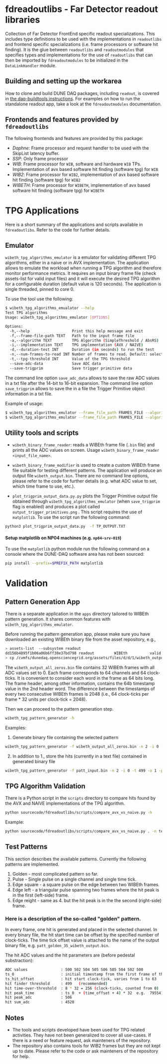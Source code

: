 # fdreadoutlibs - Far Detector readout libraries
Collection of Far Detector FrontEnd specific readout specializations. This includes type definitions to be used with the implementations in `readoutlibs` and frontend specific specializations (i.e. frame processors or software hit finding). It is the glue between `readoutlibs` and `readoutmodules` that specifies types and implementations for the use of `readoutlibs` that can then be imported by `fdreadoutmodules` to be initialized in the `DataLinkHandler` module.

## Building and setting up the workarea

How to clone and build DUNE DAQ packages, including `readout`, is covered in [the daq-buildtools instructions](https://dune-daq-sw.readthedocs.io/en/latest/packages/daq-buildtools/). For examples on how to run the standalone readout app, take a look at the `fdreadoutmodules` documentation.

## Frontends and features provided by `fdreadoutlibs`
The following frontends and features are provided by this package:
* *Daphne*: Frame processor and request handler to be used with the SkipList latency buffer.
* *SSP*: Only frame processor
* *WIB*: Frame processor for `WIB`, software and hardware `WIB` TPs. Implementation of avx based software hit finding (software tpg) for `WIB`
* *WIB2*: Frame processor for `WIB2`, implementation of avx based software hit finding (software tpg) for `WIB2`
* *WIBETH*: Frame processor for `WIBETH`, implementation of avx based software hit finding (software tpg) for `WIBETH`


# TPG Applications
Here is a short summary of the applications and scripts available in `fdreadoutlibs`. Refer to the code for further details. 

## Emulator

`wibeth_tpg_algorithms_emulator` is a emulator for validating different TPG algorithms, either in a naive or in AVX implementation. The application allows to emulate the workload when running a TPG algorithm and therefore monitor performance metrics. It requires an input binary frame file (check assets-list for valid input files) and it will execute the desired TPG algorithm for a configurable duration (default value is 120 seconds). The application is single threaded, pinned to core 0. 

To use the tool use the following:
```sh
$ wibeth_tpg_algorithms_emualator --help 
Test TPG algorithms
Usage: wibeth_tpg_algorithms_emulator [OPTIONS]

Options:
  -h,--help                   Print this help message and exit
  -f,--frame-file-path TEXT   Path to the input frame file
  -a,--algorithm TEXT         TPG Algorithm (SimpleThreshold / AbsRS)
  -i,--implementation TEXT    TPG implementation (AVX / NAIVE)
  -d,--duration-test INT      Duration (in seconds) to run the test
  -n,--num-frames-to-read INT Number of frames to read. Default: select all frames.
  -t,--tpg-threshold INT      Value of the TPG threshold
  --save-adc-data             Save ADC data
  --save-trigprim             Save trigger primitive data
```

The command line option `save_adc_data` allows to save the raw ADC values in a txt file after the 14-bit to 16-bit expansion. The command line option `save_trigprim`  allows to save the in a file the Trigger Primitive object information in a txt file. 

Example of usage: 
```sh
$ wibeth_tpg_algorithms_emulator --frame_file_path FRAMES_FILE --algorithm SimpleThreshold --implementation AVX --save_adc_data
$ wibeth_tpg_algorithms_emulator --frame_file_path FRAMES_FILE --algorithm AbsRS --implementation AVX  --save_trigprim 
```

## Utility tools and scripts

* `wibeth_binary_frame_reader`: reads a WIBEth frame file (`.bin` file) and prints all the ADC values on screen. Usage `wibeth_binary_frame_reader <input_file_name>`.  

* `wibeth_binary_frame_modifier` is used to create a custom WIBEth frame file suitable for testing different patterns. The application will produce an output file `wibeth_output.bin`. There are no command line options, please refer to the code for further details (e.g. what ADC value to set, which time frame to use, etc.). 

* `plot_trigprim_output_data.py.py` plots the Trigger Primitive output file obtained through `wibeth_tpg_algorithms_emulator` (when `save_trigprim` flag is enabled) and produces a plot called `output_trigger_primitives.png` . This script requires the use of `matplotlib`. To use the script run the following command: 
```sh
python3 plot_trigprim_output_data.py  -f TP_OUTPUT.TXT
```

#### Setup matplotlib on NP04 machines (e.g. `np04-srv-019`)
To use the `matplotlib` python module run the following command on a console where the DUNE-DAQ software area has not been sourced:
```sh
pip install --prefix=$PREFIX_PATH matplotlib
```

# Validation 

## Pattern Generation App 

There is a separate application in the `apps` directory tailored to WIBEth pattern generation. 
It shares common features with `wibeth_tpg_algorithms_emulator`. 

Before running the pattern generation app, please make sure you have downloaded an existing WIBEth binary file from the asset repository, e.g.,

```sh
> assets-list  --subsystem readout
dd156b4895f1b06a06b6ff38e37bd798 readout         WIBEth          valid           /cvmfs/dunedaq.opensciencegrid.org/assets/files/d/d/1/wibeth_output_all_zeros.bin
> cp /cvmfs/dunedaq.opensciencegrid.org/assets/files/d/d/1/wibeth_output_all_zeros.bin . 
```
The `wibeth_output_all_zeros.bin` file contains 32 WIBEth frames with all ADC values set to 0. Each frame corresponds to 64 channels and 64 clock-ticks. It is convenient to consider each word in the frame as 64 bits long. The frame header, among other information, contains the 64b timestamp value in the 2nd header word. The difference between the timestamps of every two consecutive WIBEth frames is 2048 (i.e., 64 clock-ticks per frame * 32 
units per clock-tick = 2048).

Then we can proceed to the pattern generation step. 

```sh 
wibeth_tpg_pattern_generator -h
```

Examples:

1. Generate binary file containing the selected pattern
```sh
wibeth_tpg_pattern_generator -f wibeth_output_all_zeros.bin -n 2 -i 0 -t 499 -o 1 -p patt_golden
```

2. In addition to 1., store the hits (currently in a text file) contained in generated binary file
```sh
wibeth_tpg_pattern_generator -f patt_input.bin -n 2 -i 0 -t 499 -o 1 -p patt_golden --save-trigprim
```

## TPG Algorithm Validation 

There is a Python script in the `scripts` directory to compare hits found by the AVX and NAIVE implementations of the TPG algorithm. 

```sh
python sourcecode/fdreadoutlibs/scripts/compare_avx_vs_naive.py -h
```
Example:

```sh
python sourcecode/fdreadoutlibs/scripts/compare_avx_vs_naive.py . -n test_01
```
 
## Test Patterns
This section describes the available patterns. Currently the following patterns are implemented.

1. Golden - most complicated pattern so far.
2. Pulse - Single pulse on a single channel and single time tick.
3. Edge square - a square pulse on the edge between two WIBEth frames.
4. Edge left - a triangular pulse spanning two frames where the hit peak is in the first (left-side) frame.
5. Edge reight - same as 4. but the hit peak is in the the second (right-side) frame.

### Here is a description of the so-called "golden" pattern. 
 
In every frame, one hit is generated and placed in the selected channel.
In every binary file, the hit start time can be offset by the specified number of clock-ticks. The time tick offset value is attached to the name of the output binary file, e.g. `patt_golden_35_wibeth_output.bin`.    

The hit ADC values and the hit parameters are (before pedestal substraction):
```sh
ADC values               : 500 502 504 505 506 505 504 502 500
ts_0                     : initial timestamp from the first frame of the binary file
ts_hit_offset            : hit start clock-tick, varies from 1 to 63  
hit finder threshold     : 499   (recommended)
hit time-over-threshold  : 8 * 32 = 256 (clock-ticks, counted from 0)
hit peak_time            : ts_0  + (time_offset + 4) * 32  e.g.  79554162068719943 + (1 + 4) * 32
hit peak_adc             : 506
hit sum_adc              : 4528
```

## Notes
- The tools and scripts developed have been used for TPG related activities. They have not been generalized to cover all use-cases. If there is a need or feature request, ask mainteners of the repository.  
- The repository also contains tools for WIB2 frames but they are not kept up to date. Please refer to the code or ask mainteners of the repository for help. 

